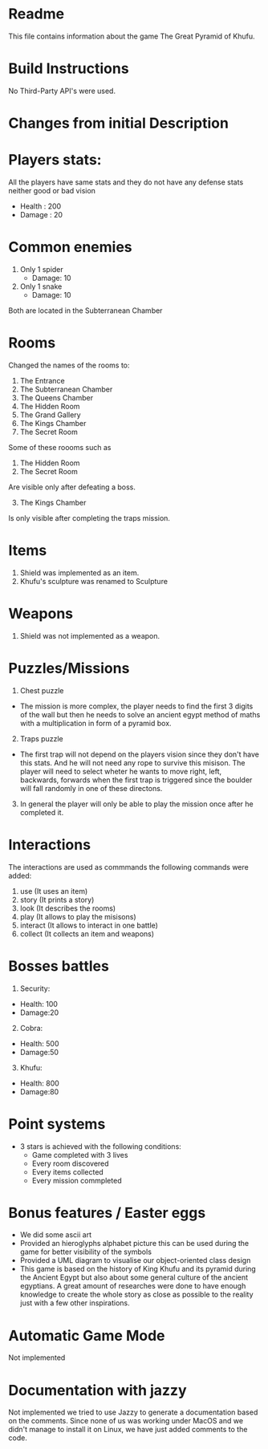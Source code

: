 # Readme
This file contains information about the game The Great Pyramid of Khufu.

# Build Instructions
No Third-Party API's were used.

# Changes from initial Description

# Players stats: 
All the players have same stats and they do not have any defense stats neither good or bad vision
* Health : 200
* Damage : 20


# Common enemies
1. Only 1 spider 
   * Damage: 10
2. Only 1 snake 
   * Damage: 10 

Both are located in the Subterranean Chamber


# Rooms
Changed the names of the rooms to:
1. The Entrance
2. The Subterranean Chamber 
3. The Queens Chamber  
4. The Hidden Room 
5. The Grand Gallery 
6. The Kings Chamber 
7. The Secret Room 

Some of these roooms such as 
1. The Hidden Room 
2. The Secret Room 

Are visible only after defeating a boss.

3. The Kings Chamber

Is only visible after completing the traps mission.

# Items
1. Shield was implemented as an item.
2. Khufu's sculpture was renamed to Sculpture

# Weapons
1. Shield was not implemented as a weapon.

# Puzzles/Missions
1. Chest puzzle

* The mission is more complex, the player needs to find the first 3 digits of the wall
  but then he needs to solve an ancient egypt method of maths with a multiplication 
  in form of a pyramid box.

2. Traps puzzle

* The first trap will not depend on the players vision since they don't have this stats. 
  And he will not need any rope to survive this misison.
  The player will need to select wheter he wants to move right, left, backwards, forwards
  when the first trap is triggered since the boulder will fall randomly in one of these directons.

3. In general the player will only be able to play the mission once after he completed it.


# Interactions
The interactions are used as commmands the following commands were added:

1. use (It uses an item)
2. story (It prints a story)
3. look (It describes the rooms)
4. play (It allows to play the misisons)
5. interact (It allows to interact in one battle)
6. collect (It collects an item and weapons)

# Bosses battles
1. Security:
  * Health: 100
  * Damage:20

2. Cobra:
  * Health: 500
  * Damage:50

3. Khufu:
  * Health: 800
  * Damage:80

# Point systems
* 3 stars is achieved with the following conditions: 
   - Game completed with 3 lives 
   - Every room discovered  
   - Every items collected  
   - Every mission commpleted

# Bonus features / Easter eggs
* We did some ascii art 
* Provided an hieroglyphs alphabet picture this can be used during the game for better visibility of the symbols
* Provided a UML diagram to visualise our object-oriented class design
* This game is based on the history of King Khufu and its pyramid during the Ancient Egypt but also about some general culture of the ancient egyptians.
  A great amount of researches were done to have enough knowledge to create the whole story as close as possible to the reality just with a few other inspirations.

# Automatic Game Mode
Not implemented

# Documentation with jazzy
Not implemented
we tried to use Jazzy to generate a documentation based on the comments.
Since none of us was working under MacOS and we didn't manage to install it on
Linux, we have just added comments to the code.